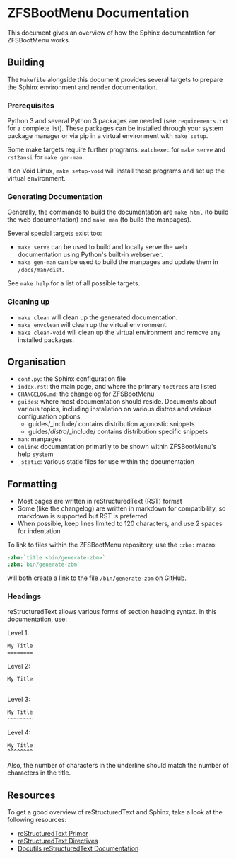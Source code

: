# ZFSBootMenu Documentation

This document gives an overview of how the Sphinx documentation for ZFSBootMenu works.

## Building

The `Makefile` alongside this document provides several targets to prepare the Sphinx environment and render documentation.

### Prerequisites

Python 3 and several Python 3 packages are needed (see `requirements.txt` for a complete list). These packages can be
installed through your system package manager or via pip in a virtual environment with `make setup`.

Some make targets require further programs: `watchexec` for `make serve` and `rst2ansi` for `make gen-man`.

If on Void Linux, `make setup-void` will install these programs and set up the virtual environment.

### Generating Documentation

Generally, the commands to build the documentation are `make html` (to build the web documentation) and `make man` (to
build the manpages).

Several special targets exist too:

- `make serve` can be used to build and locally serve the web documentation using Python's built-in webserver.
- `make gen-man` can be used to build the manpages and update them in `/docs/man/dist`.

See `make help` for a list of all possible targets.

### Cleaning up

- `make clean` will clean up the generated documentation.
- `make envclean` will clean up the virtual environment.
- `make clean-void` will clean up the virtual environment and remove any installed packages.

## Organisation

- `conf.py`: the Sphinx configuration file
- `index.rst`: the main page, and where the primary `toctree`s are listed
- `CHANGELOG.md`: the changelog for ZFSBootMenu
- `guides`: where most documentation should reside. Documents about various topics, including installation on various
  distros and various configuration options
  + guides/_include/ contains distribution agonostic snippets
  + guides/*distro*/_include/ contains distribution specific snippets
- `man`: manpages
- `online`: documentation primarily to be shown within ZFSBootMenu's help system
- `_static`: various static files for use within the documentation

## Formatting

- Most pages are written in reStructuredText (RST) format
- Some (like the changelog) are written in markdown for compatibility, so markdown is supported but RST is preferred
- When possible, keep lines limited to 120 characters, and use 2 spaces for indentation

To link to files within the ZFSBootMenu repository, use the `:zbm:` macro:

```rst
:zbm:`title <bin/generate-zbm>`
:zbm:`bin/generate-zbm`
```

will both create a link to the file `/bin/generate-zbm` on GitHub.

### Headings

reStructuredText allows various forms of section heading syntax. In this documentation, use:

Level 1:
```rst
My Title
========
```

Level 2:
```rst
My Title
--------
```

Level 3:
```rst
My Title
~~~~~~~~
```

Level 4:
```rst
My Title
^^^^^^^^
```

Also, the number of characters in the underline should match the number of characters in the title.

## Resources

To get a good overview of reStructuredText and Sphinx, take a look at the following resources:

- [reStructuredText Primer](https://www.sphinx-doc.org/en/master/usage/restructuredtext/basics.html)
- [reStructuredText Directives](https://www.sphinx-doc.org/en/master/usage/restructuredtext/directives.html)
- [Docutils reStructuredText Documentation](https://docutils.sourceforge.io/rst.html)
